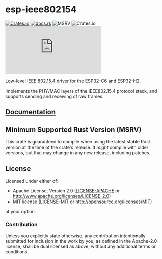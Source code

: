 # esp-ieee802154

[![Crates.io](https://img.shields.io/crates/v/esp-ieee802154?labelColor=1C2C2E&color=C96329&logo=Rust&style=flat-square)](https://crates.io/crates/esp-ieee802154)
[![docs.rs](https://img.shields.io/docsrs/esp-ieee802154?labelColor=1C2C2E&color=C96329&logo=rust&style=flat-square)](https://docs.espressif.com/projects/rust/esp-ieee802154/latest/)
![MSRV](https://img.shields.io/badge/MSRV-1.84-blue?labelColor=1C2C2E&style=flat-square)
![Crates.io](https://img.shields.io/crates/l/esp-ieee802154?labelColor=1C2C2E&style=flat-square)
[![Matrix](https://img.shields.io/matrix/esp-rs:matrix.org?label=join%20matrix&labelColor=1C2C2E&color=BEC5C9&logo=matrix&style=flat-square)](https://matrix.to/#/#esp-rs:matrix.org)

Low-level [IEEE 802.15.4] driver for the ESP32-C6 and ESP32-H2.

Implements the PHY/MAC layers of the IEEE802.15.4 protocol stack, and supports sending and receiving of raw frames.

[IEEE 802.15.4]: https://en.wikipedia.org/wiki/IEEE_802.15.4

## [Documentation](https://docs.espressif.com/projects/rust/esp-ieee802154/latest/)

## Minimum Supported Rust Version (MSRV)

This crate is guaranteed to compile when using the latest stable Rust version at the time of the crate's release. It _might_ compile with older versions, but that may change in any new release, including patches.

## License

Licensed under either of:

- Apache License, Version 2.0 ([LICENSE-APACHE](../LICENSE-APACHE) or http://www.apache.org/licenses/LICENSE-2.0)
- MIT license ([LICENSE-MIT](../LICENSE-MIT) or http://opensource.org/licenses/MIT)

at your option.

### Contribution

Unless you explicitly state otherwise, any contribution intentionally submitted for inclusion in
the work by you, as defined in the Apache-2.0 license, shall be dual licensed as above, without
any additional terms or conditions.
